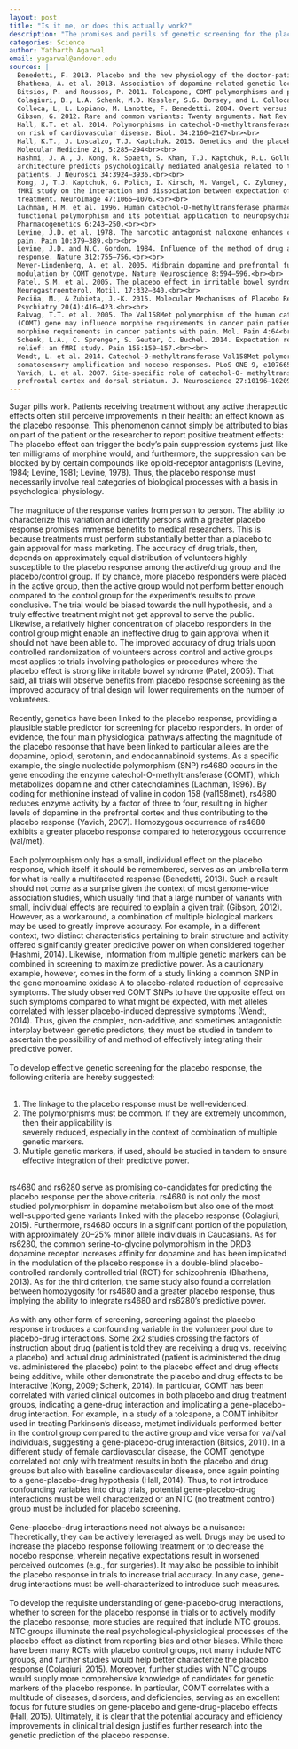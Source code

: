```yaml
---
layout: post
title: "Is it me, or does this actually work?"
description: "The promises and perils of genetic screening for the placebo response to maximize approval of effective treatments"
categories: Science
author: Yatharth Agarwal
email: yagarwal@andover.edu
sources: |
  Benedetti, F. 2013. Placebo and the new physiology of the doctor-patient relationship. Physiol Rev 93:1207–1246.<br><br>
  Bhathena, A. et al. 2013. Association of dopamine-related genetic loci to dopamine D3 receptor antagonist ABT-925 clinical response. Transl. Psychiatry 3:e245.<br><br>
  Bitsios, P. and Roussos, P. 2011. Tolcapone, COMT polymorphisms and pharmacogenomic treatment of schizophrenia. Pharmacogenomics 12:559–566.<br><br>
  Colagiuri, B., L.A. Schenk, M.D. Kessler, S.G. Dorsey, and L. Colloca. 2015. The Placebo Effect: From Concepts. Neuroscience 307:171–190.<br><br>
  Colloca, L, L. Lopiano, M. Lanotte, F. Benedetti. 2004. Overt versus covert treatment for pain, anxiety, and Parkinson’s disease. Lancet Neurol 3:679–684.<br><br>
  Gibson, G. 2012. Rare and common variants: Twenty arguments. Nat Rev Genet 13:135–145.<br><br>
  Hall, K.T. et al. 2014. Polymorphisms in catechol-O-methyltransferase modify treatment effects of aspirin
  on risk of cardiovascular disease. Biol. 34:2160–2167<br><br>
  Hall, K.T., J. Loscalzo, T.J. Kaptchuk. 2015. Genetics and the placebo effect: the placebome. Trends in
  Molecular Medicine 21, 5:285–294<br><br>
  Hashmi, J. A., J. Kong, R. Spaeth, S. Khan, T.J. Kaptchuk, R.L. Gollub. 2014. Functional network
  architecture predicts psychologically mediated analgesia related to treatment in chronic knee pain
  patients. J Neurosci 34:3924–3936.<br><br>
  Kong, J, T.J. Kaptchuk, G. Polich, I. Kirsch, M. Vangel, C. Zyloney, B. Rosen, R.L. Gollub. 2009. An
  fMRI study on the interaction and dissociation between expectation of pain relief and acupuncture
  treatment. NeuroImage 47:1066–1076.<br><br>
  Lachman, H.M. et al. 1996. Human catechol-O-methyltransferase pharmacogenetics: Description of a
  functional polymorphism and its potential application to neuropsychiatric disorders.
  Pharmacogenetics 6:243–250.<br><br>
  Levine, J.D. et al. 1978. The narcotic antagonist naloxone enhances clinical pain. Nature 272:826–827. Levine, J.D. et al. 1981. Analgesic responses to morphine and placebo in individuals with postoperative
  pain. Pain 10:379–389.<br><br>
  Levine, J.D. and N.C. Gordon. 1984. Influence of the method of drug administration on analgesic
  response. Nature 312:755–756.<br><br>
  Meyer-Lindenberg, A. et al. 2005. Midbrain dopamine and prefrontal function in humans: interaction and
  modulation by COMT genotype. Nature Neuroscience 8:594–596.<br><br>
  Patel, S.M. et al. 2005. The placebo effect in irritable bowel syndrome trials: a meta-analysis.
  Neurogastroenterol. Motil. 17:332–340.<br><br>
  Peciña, M., & Zubieta, J.-K. 2015. Molecular Mechanisms of Placebo Responses In Humans. Molecular
  Psychiatry 20(4):416–423.<br><br>
  Rakvag, T.T. et al. 2005. The Val158Met polymorphism of the human catechol-O-methyltransferase
  (COMT) gene may influence morphine requirements in cancer pain patients. Pain 116:73–78. Rakvag, T.T. et al. 2008. Genetic variation in the catechol-O- methyltransferase (COMT) gene and
  morphine requirements in cancer patients with pain. Mol. Pain 4:64<br><br>
  Schenk, L.A., C. Sprenger, S. Geuter, C. Buchel. 2014. Expectation requires treatment to boost pain
  relief: an fMRI study. Pain 155:150–157.<br><br>
  Wendt, L. et al. 2014. Catechol-O-methyltransferase Val158Met polymorphism is associated with
  somatosensory amplification and nocebo responses. PLoS ONE 9, e107665.<br><br>
  Yavich, L. et al. 2007. Site-specific role of catechol-O- methyltransferase in dopamine overflow within
  prefrontal cortex and dorsal striatum. J. Neuroscience 27:10196–10209.<br><br>
---
```

Sugar pills work. Patients receiving treatment without any active therapeutic effects often still perceive improvements in their health: an effect known as the placebo response. This phenomenon cannot simply be attributed to bias on part of the patient or the researcher to report positive treatment effects: The placebo effect can trigger the body’s pain suppression systems just like ten milligrams of morphine would, and furthermore, the suppression can be blocked by by certain compounds like opioid-receptor antagonists (Levine, 1984; Levine, 1981; Levine, 1978). Thus, the placebo response must necessarily involve real categories of biological processes with a basis in psychological physiology.<br><br>
The magnitude of the response varies from person to person. The ability to characterize this variation and identify persons with a greater placebo response promises immense benefits to medical researchers. This is because treatments must perform substantially better than a placebo to gain approval for mass marketing. The accuracy of drug trials, then, depends on approximately equal distribution of volunteers highly susceptible to the placebo response among the active/drug group and the placebo/control group. If by chance, more placebo responders were placed in the active group, then the active group would not perform better enough compared to the control group for the experiment’s results to prove conclusive. The trial would be biased towards the null hypothesis, and a truly effective treatment might not get approval to serve the public. Likewise, a relatively higher concentration of placebo responders in the control group might enable an ineffective drug to gain approval when it should not have been able to. The improved accuracy of drug trials upon controlled randomization of volunteers across control and active groups most applies to trials involving pathologies or procedures where the placebo effect is strong like irritable bowel syndrome (Patel, 2005). That said, all trials will observe benefits from placebo response screening as the improved accuracy of trial design will lower requirements on the number of volunteers.<br><br>
Recently, genetics have been linked to the placebo response, providing a plausible stable predictor for screening for placebo responders. In order of evidence, the four main physiological pathways affecting the magnitude of the placebo response that have been linked to particular alleles are the dopamine, opioid, serotonin, and endocannabinoid systems. As a specific example, the single nucleotide polymorphism (SNP) rs4680 occurs in the gene encoding the enzyme catechol-O-methyltransferase (COMT), which metabolizes dopamine and other catecholamines (Lachman, 1996). By coding for methionine instead of valine in codon 158 (val158met), rs4680 reduces enzyme activity by a factor of three to four, resulting in higher levels of dopamine in the prefrontal cortex and thus contributing to the placebo response (Yavich, 2007). Homozygous occurrence of rs4680 exhibits a greater placebo response compared to heterozygous occurrence (val/met).<br><br>
Each polymorphism only has a small, individual effect on the placebo response, which itself, it should be remembered, serves as an umbrella term for what is really a multifaceted response (Benedetti, 2013). Such a result should not come as a surprise given the context of most genome-wide association studies, which usually find that a large number of variants with small, individual effects are required to explain a given trait (Gibson, 2012). However, as a workaround, a combination of multiple biological markers may be used to greatly improve accuracy. For example, in a different context, two distinct characteristics pertaining to brain structure and activity offered significantly greater predictive power on
when considered together (Hashmi, 2014). Likewise, information from multiple genetic markers can be combined in screening to maximize predictive power. As a cautionary example, however, comes in the form of a study linking a common SNP in the gene monoamine oxidase A to placebo-related reduction of depressive symptoms. The study observed COMT SNPs to have the opposite effect on such symptoms compared to what might be expected, with met alleles correlated with lesser placebo-induced depressive symptoms (Wendt, 2014). Thus, given the complex, non-additive, and sometimes antagonistic interplay between genetic predictors, they must be studied in tandem to ascertain the possibility of and method of effectively integrating their predictive power.<br><br>
To develop effective genetic screening for the placebo response, the following criteria are hereby suggested:<br><br>
1. The linkage to the placebo response must be well-evidenced.<br>
2. The polymorphisms must be common. If they are extremely uncommon, then their applicability is<br>
severely reduced, especially in the context of combination of multiple genetic markers.<br>
3. Multiple genetic markers, if used, should be studied in tandem to ensure effective integration of
their predictive power.<br><br>

rs4680 and rs6280 serve as promising co-candidates for predicting the placebo response per the
above criteria. rs4680 is not only the most studied polymorphism in dopamine metabolism but also one of the most well-supported gene variants linked with the placebo response (Colagiuri, 2015). Furthermore, rs4680 occurs in a significant portion of the population, with approximately 20–25% minor allele individuals in Caucasians. As for rs6280, the common serine-to-glycine polymorphism in the DRD3 dopamine receptor increases affinity for dopamine and has been implicated in the modulation of the placebo response in a double-blind placebo-controlled randomly controlled trial (RCT) for schizophrenia (Bhathena, 2013). As for the third criterion, the same study also found a correlation between homozygosity for rs4680 and a greater placebo response, thus implying the ability to integrate rs4680 and rs6280’s predictive power.<br><br>
As with any other form of screening, screening against the placebo response introduces a confounding variable in the volunteer pool due to placebo-drug interactions. Some 2x2 studies crossing the factors of instruction about drug (patient is told they are receiving a drug vs. receiving a placebo) and actual drug administrated (patient is administered the drug vs. administered the placebo) point to the placebo effect and drug effects being additive, while other demonstrate the placebo and drug effects to be interactive (Kong, 2009; Schenk, 2014). In particular, COMT has been correlated with varied clinical outcomes in both placebo and drug treatment groups, indicating a gene-drug interaction and implicating a gene-placebo-drug interaction. For example, in a study of a tolcapone, a COMT inhibitor used in treating Parkinson’s disease, met/met individuals performed better in the control group compared to the active group and vice versa for val/val individuals, suggesting a gene-placebo-drug interaction (Bitsios, 2011). In a different study of female cardiovascular disease, the COMT genotype correlated not only with treatment results in both the placebo and drug groups but also with baseline cardiovascular disease, once again pointing to a gene-placebo-drug hypothesis (Hall, 2014). Thus, to not introduce confounding variables into drug trials, potential gene-placebo-drug interactions must be well characterized or an NTC (no treatment control) group must be included for placebo screening.<br><br>
Gene-placebo-drug interactions need not always be a nuisance: Theoretically, they can be actively leveraged as well. Drugs may be used to increase the placebo response following treatment or to decrease the nocebo response, wherein negative expectations result in worsened perceived outcomes (e.g., for surgeries). It may also be possible to inhibit the placebo response in trials to increase trial accuracy. In any case, gene-drug interactions must be well-characterized to introduce such measures.<br><br>
To develop the requisite understanding of gene-placebo-drug interactions, whether to screen for the placebo response in trials or to actively modify the placebo response, more studies are required that include NTC groups. NTC groups illuminate the real psychological-physiological processes of the
placebo effect as distinct from reporting bias and other biases. While there have been many RCTs with placebo control groups, not many include NTC groups, and further studies would help better characterize the placebo response (Colagiuri, 2015). Moreover, further studies with NTC groups would supply more comprehensive knowledge of candidates for genetic markers of the placebo response. In particular, COMT correlates with a multitude of diseases, disorders, and deficiencies, serving as an excellent focus for future studies on gene-placebo and gene-drug-placebo effects (Hall, 2015). Ultimately, it is clear that the potential accuracy and efficiency improvements in clinical trial design justifies further research into the genetic prediction of the placebo response.<br><br>
